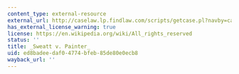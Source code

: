 ```yaml
---
content_type: external-resource
external_url: http://caselaw.lp.findlaw.com/scripts/getcase.pl?navby=case&court=us&vol=339&page=629
has_external_license_warning: true
license: https://en.wikipedia.org/wiki/All_rights_reserved
status: ''
title: _Sweatt v. Painter_
uid: ed8badee-daf0-4774-bfeb-85de80e0ecb8
wayback_url: ''
---
```

